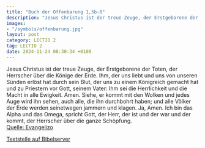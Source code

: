 ```yaml
---
title: "Buch der Offenbarung 1,5b-8"
description: "Jesus Christus ist der treue Zeuge, der Erstgeborene der Toten, der Herrscher über die Könige der Erde. Ihm, der uns liebt und uns von unseren Sünden erlöst hat durch sein Blut, der uns zu einem Königreich gemacht hat und zu Priestern vor Gott, seinem Vater: Ihm sei die Herrlichk...."
images:
- "/symbols/offenbarung.jpg"
layout: post
category: LECTIO 2
tag: LECTIO 2
date: 2024-11-24 08:30:34 +0100
---
```

Jesus Christus ist der treue Zeuge, der Erstgeborene der Toten, der Herrscher über die Könige der Erde. Ihm, der uns liebt und uns von unseren Sünden erlöst hat durch sein Blut,
der uns zu einem Königreich gemacht hat und zu Priestern vor Gott, seinem Vater: Ihm sei die Herrlichkeit und die Macht in alle Ewigkeit.<!--more--> Amen.
Siehe, er kommt mit den Wolken und jedes Auge wird ihn sehen, auch alle, die ihn durchbohrt haben; und alle Völker der Erde werden seinetwegen jammern und klagen. Ja, Amen.
Ich bin das Alpha und das Omega, spricht Gott, der Herr, der ist und der war und der kommt, der Herrscher über die ganze Schöpfung.<br>
[Quelle: Evangelizo](https://evangeliumtagfuertag.org/DE/gospel)

[Textstelle auf Bibelserver](https://www.bibleserver.com/EU/Offenbarung1,5b-8)
